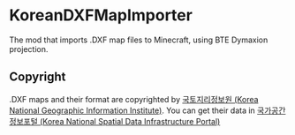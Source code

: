 # KoreanDXFMapImporter

The mod that imports .DXF map files to Minecraft, using BTE Dymaxion projection.

## Copyright

.DXF maps and their format are copyrighted by [국토지리정보원 (Korea National Geographic Information Institute)](https://www.ngii.go.kr/). You can get their data in [국가공간정보포털 (Korea National Spatial Data Infrastructure Portal)](http://data.nsdi.go.kr/organization/a05016)
